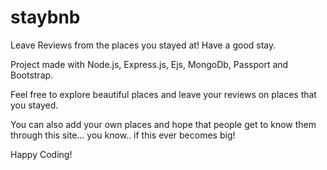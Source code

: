 # staybnb
Leave Reviews from the places you stayed at! Have a good stay. 
 
Project made with Node.js, Express.js, Ejs, MongoDb, Passport and Bootstrap. 

Feel free to explore beautiful places and leave your reviews on places that you stayed. 

You can also add your own places and hope that people get to know them through this site... you know.. if this ever becomes big! 

Happy Coding!
